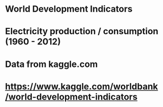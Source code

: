 # World Development Indicators
# Electricity production / consumption (1960 - 2012)
# Data from kaggle.com
# https://www.kaggle.com/worldbank/world-development-indicators
#

